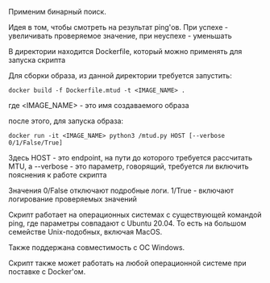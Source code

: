 Применим бинарный поиск.

Идея в том, чтобы смотреть на результат ping'ов. При успехе - увеличивать проверяемое значение, при неуспехе - уменьшать

В директории находится Dockerfile, который можно применять для запуска скрипта

Для сборки образа, из данной директории требуется запустить:

```
docker build -f Dockerfile.mtud -t <IMAGE_NAME> .
```

где <IMAGE_NAME> - это имя создаваемого образа

после этого, для запуска образа:

```
docker run -it <IMAGE_NAME> python3 /mtud.py HOST [--verbose 0/1/False/True]
```

Здесь HOST - это endpoint, на пути до которого требуется рассчитать MTU, а --verbose - это параметр, говорящий, требуется ли включить пояснения к работе скрипта

Значения 0/False отключают подробные логи. 1/True - включают логирование проверяемых значений

Скрипт работает на операционных системах с существующей командой ping, где параметры совпадают с Ubuntu 20.04. То есть на большом семействе Unix-подобных, включая MacOS.

Также поддержана совместимость с ОС Windows.

Скрипт также может работать на любой операционной системе при поставке с Docker'ом.
